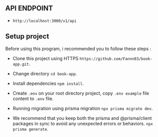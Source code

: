 ## API ENDPOINT

- `http://localhost:3000/v1/api`

## Setup project

Before using this program, i recommended you to follow these steps :

- Clone this project using HTTPS `https://github.com/Fannn03/book-app.git`.

- Change directory `cd book-app`.

- Install dependencies `npm install`.

- Create `.env` on your root directory project, copy `.env example` file content to `.env` file.

- Running migration using prisma migration `npx prisma migrate dev`.

- We recommend that you keep both the prisma and @prisma/client packages in sync to avoid any unexpected errors or behaviors. `npx prisma generate`.